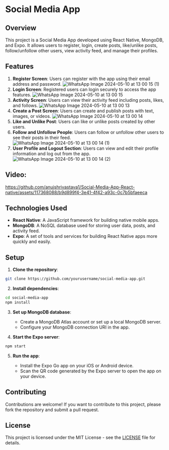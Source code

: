 # Social Media App

## Overview

This project is a Social Media App developed using React Native, MongoDB, and Expo. It allows users to register, login, create posts, like/unlike posts, follow/unfollow other users, view activity feed, and manage their profiles.

## Features

1. **Register Screen**: Users can register with the app using their email address and password.
   ![WhatsApp Image 2024-05-10 at 13 00 15 (1)](https://github.com/anujshrivastava1/Social-Media-App-React-native/assets/117368088/818cdecc-d88a-40b8-bdaf-124125844b08)
2. **Login Screen**: Registered users can login securely to access the app features.
   ![WhatsApp Image 2024-05-10 at 13 00 15](https://github.com/anujshrivastava1/Social-Media-App-React-native/assets/117368088/e9e652fd-3653-4640-b10c-38802caacd23)
3. **Activity Screen**: Users can view their activity feed including posts, likes, and follows.
   ![WhatsApp Image 2024-05-10 at 13 00 13](https://github.com/anujshrivastava1/Social-Media-App-React-native/assets/117368088/aae6f3fb-c983-46bc-9fe6-fb26ee6dc7db)
4. **Create a Post Screen**: Users can create and publish posts with text, images, or videos.
   ![WhatsApp Image 2024-05-10 at 13 00 14](https://github.com/anujshrivastava1/Social-Media-App-React-native/assets/117368088/cf5d2933-2409-4474-966f-d6a79c2e1b36)
5. **Like and Unlike Post**: Users can like or unlike posts created by other users.
6. **Follow and Unfollow People**: Users can follow or unfollow other users to see their posts in their feed.
   ![WhatsApp Image 2024-05-10 at 13 00 14 (1)](https://github.com/anujshrivastava1/Social-Media-App-React-native/assets/117368088/2cf6b5e9-1e96-4fd2-bd93-7cd5afea7675)
7. **User Profile and Logout Section**: Users can view and edit their profile information and log out from the app.
   ![WhatsApp Image 2024-05-10 at 13 00 14 (2)](https://github.com/anujshrivastava1/Social-Media-App-React-native/assets/117368088/021a3178-882b-4747-99b8-6cade2929a5b)

## Video:

https://github.com/anujshrivastava1/Social-Media-App-React-native/assets/117368088/b9d899f4-3e41-4f42-a93c-0c7b5bfaeeca

## Technologies Used

- **React Native**: A JavaScript framework for building native mobile apps.
- **MongoDB**: A NoSQL database used for storing user data, posts, and activity feed.
- **Expo**: A set of tools and services for building React Native apps more quickly and easily.

## Setup

1. **Clone the repository**:

```bash
git clone https://github.com/yourusername/social-media-app.git
```

2. **Install dependencies**:

```bash
cd social-media-app
npm install
```

3. **Set up MongoDB database**:

   - Create a MongoDB Atlas account or set up a local MongoDB server.
   - Configure your MongoDB connection URI in the app.

4. **Start the Expo server**:

```bash
npm start
```

5. **Run the app**:

   - Install the Expo Go app on your iOS or Android device.
   - Scan the QR code generated by the Expo server to open the app on your device.

## Contributing

Contributions are welcome! If you want to contribute to this project, please fork the repository and submit a pull request.

## License

This project is licensed under the MIT License - see the [LICENSE](LICENSE) file for details.


























